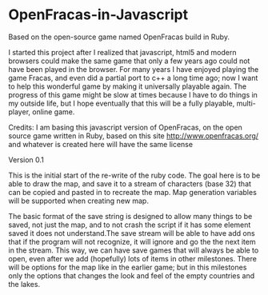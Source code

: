 OpenFracas-in-Javascript
========================

Based on the open-source game named OpenFracas build in Ruby.

I started this project after I realized that javascript, html5 and modern browsers could make the same game that only a few years ago could not have been played in the browser. For many years I have enjoyed playing the game Fracas, and even did a partial port to c++ a long time ago; now I want to help this wonderful game by making it universally playable again. The progress of this game might be slow at times because I have to do things in my outside life, but I hope eventually that this will be a fully playable, multi-player, online game.

Credits:
I am basing this javascript version of OpenFracas, on the open source game written in Ruby, based on this site
http://www.openfracas.org/ 
and whatever is created here will have the same license 

Version 0.1

This is the initial start of the re-write of the ruby code. The goal here is to be able to draw the map, and save it to a stream of characters (base 32) that can be copied and pasted in to recreate the map. Map generation variables will be supported when creating new map.

The basic format of the save string is designed to allow many things to be saved, not just the map, and to not crash the script if it has some element saved it does not understand.The save stream will be able to have add ons that if the program will not recognize, it will ignore and go the the next item in the stream. This way, we can have save games that will always be able to open, even after we add (hopefully) lots of items in other milestones. There will be options for the map like in the earlier game; but in this milestones only the options that changes the look and feel of the empty countries and the lakes.
